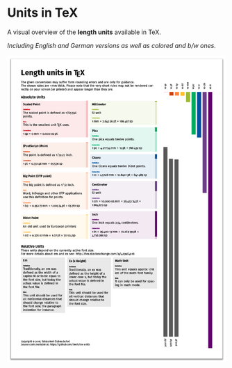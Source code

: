 # Units in TeX

A visual overview of the **length units** available in TeX.  

_Including English and German versions as well as colored and b/w ones._

![preview](tex-units_preview.png)